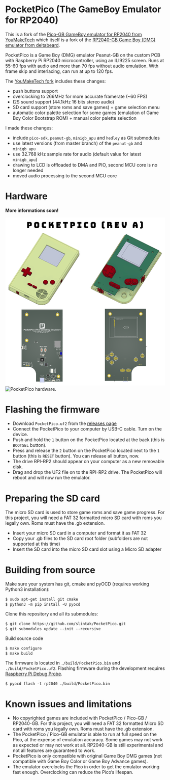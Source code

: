# PocketPico (The GameBoy Emulator for RP2040)

This is a fork of the [Pico-GB GameBoy emulator for RP2040 from YouMakeTech](https://github.com/YouMakeTech/Pico-GB) which itself is a fork of the [RP2040-GB Game Boy (DMG) emulator from deltabeard](https://github.com/deltabeard/RP2040-GB).

PocketPico is a Game Boy (DMG) emulator Peanut-GB on the custom PCB with Raspberry Pi RP2040 microcontroller, using an ILI9225 screen. Runs at 55-60 fps with audio and more than 70 fps without audio emulation. With frame skip and interlacing, can run at up to 120 fps.

The [YouMakeTech fork](https://github.com/YouMakeTech/Pico-GB) includes these changes:
* push buttons support
* overclocking to 266MHz for more accurate framerate (~60 FPS)
* I2S sound support (44.1kHz 16 bits stereo audio)
* SD card support (store roms and save games) + game selection menu
* automatic color palette selection for some games (emulation of Game Boy Color Bootstrap ROM) + manual color palette selection

I made these changes:
* include `pico-sdk`, `peanut-gb`, `minigb_apu` and `hedley` as Git submodules
* use latest versions (from master branch) of the `peanut-gb` and `minigb_apu`
* use 32.768 kHz sample rate for audio (default value for latest `minigb_apu`)
* drawing to LCD is offloaded to DMA and PIO, second MCU core is no longer needed
* moved audio processing to the second MCU core

# Hardware

**More informations soon!**

![PocketPico hardware.](./docs/PocketPico-revision-A.png)
![PocketPico hardware.](./docs/PocketPico-prototype.jpg)

# Flashing the firmware

* Download `PocketPico.uf2` from the [releases page](https://github.com/slintak/PocketPico/releases)
* Connect the PocketPico to your computer by USB-C cable. Turn on the device.
* Push and hold the `1` button on the PocketPico located at the back (this is `BOOTSEL` button).
* Press and release the `2` button on the PocketPico located next to the `1` button (this is `RESET` button). You can release all button, now.
* The drive RPI-RP2 should appear on your computer as a new removable disk.
* Drag and drop the UF2 file on to the RPI-RP2 drive. The PocketPico will reboot and will now run the emulator.

# Preparing the SD card

The micro SD card is used to store game roms and save game progress. For this project, you will need a FAT 32 formatted micro SD card with roms you legally own. Roms must have the .gb extension.

* Insert your micro SD card in a computer and format it as FAT 32
* Copy your .gb files to the SD card root folder (subfolders are not supported at this time)
* Insert the SD card into the micro SD card slot using a Micro SD adapter

# Building from source

Make sure your system has git, cmake and pyOCD (requires working Python3 installation):

```
$ sudo apt-get install git cmake
$ python3 -m pip install -U pyocd
```

Clone this repository and all its submodules:

```
$ git clone https://github.com/slintak/PocketPico.git
$ git submodules update --init --recursive
```

Build source code

```
$ make configure
$ make build
```

The firmware is located in `./build/PocketPico.bin` and `./build/PocketPico.uf2`. Flashing firmware during the development requires [Raspberry Pi Debug Probe](https://www.raspberrypi.com/products/debug-probe/).

```
$ pyocd flash -t rp2040 ./build/PocketPico.bin
```

# Known issues and limitations

* No copyrighted games are included with PocketPico / Pico-GB / RP2040-GB. For this project, you will need a FAT 32 formatted Micro SD card with roms you legally own. Roms must have the .gb extension.
* The PocketPico / Pico-GB emulator is able to run at full speed on the Pico, at the expense of emulation accuracy. Some games may not work as expected or may not work at all. RP2040-GB is still experimental and not all features are guaranteed to work.
* PocketPico is only compatible with original Game Boy DMG games (not compatible with Game Boy Color or Game Boy Advance games).
* The emulator overclocks the Pico in order to get the emulator working fast enough. Overclocking can reduce the Pico’s lifespan.
